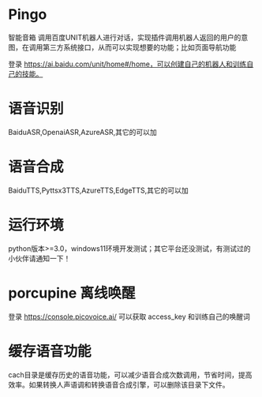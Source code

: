 # Pingo

智能音箱
调用百度UNIT机器人进行对话，实现插件调用机器人返回的用户的意图，在调用第三方系统接口，从而可以实现想要的功能；比如页面导航功能

登录 https://ai.baidu.com/unit/home#/home，可以创建自己的机器人和训练自己的技能。

# 语音识别

BaiduASR,OpenaiASR,AzureASR,其它的可以加

# 语音合成

BaiduTTS,Pyttsx3TTS,AzureTTS,EdgeTTS,其它的可以加

# 运行环境

python版本>=3.0，windows11环境开发测试；其它平台还没测试，有测试过的小伙伴请通知一下！

# porcupine 离线唤醒

登录 https://console.picovoice.ai/
可以获取 access_key 和训练自己的唤醒词

# 缓存语音功能

cach目录是缓存历史的语音功能，可以减少语音合成次数调用，节省时间，提高效率。如果转换人声语调和转换语音合成引擎，可以删除该目录下文件。